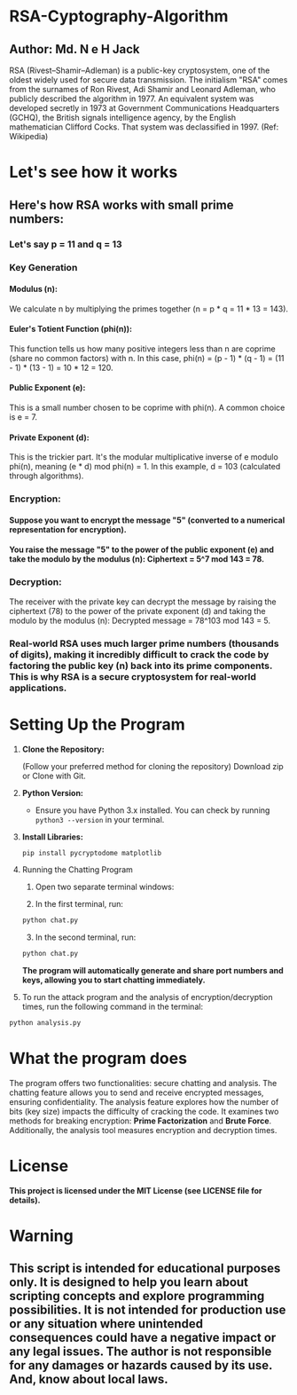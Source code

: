 # RSA-Cyptography-Algorithm 
## Author: Md. N e H Jack

RSA (Rivest–Shamir–Adleman) is a public-key cryptosystem, one of the oldest widely used for secure data transmission. The initialism "RSA" comes from the surnames of Ron Rivest, Adi Shamir and Leonard Adleman, who publicly described the algorithm in 1977. An equivalent system was developed secretly in 1973 at Government Communications Headquarters (GCHQ), the British signals intelligence agency, by the English mathematician Clifford Cocks. That system was declassified in 1997. (Ref: Wikipedia)


# Let's see how it works

## Here's how RSA works with small prime numbers: 

### Let's say p = 11 and q = 13

### Key Generation

#### Modulus (n): 
We calculate n by multiplying the primes together (n = p * q = 11 * 13 = 143).

#### Euler's Totient Function (phi(n)): 
This function tells us how many positive integers less than n are coprime (share no common factors) with n. In this case, phi(n) = (p - 1) * (q - 1) = (11 - 1) * (13 - 1) = 10 * 12 = 120.

#### Public Exponent (e): 
This is a small number chosen to be coprime with phi(n). A common choice is e = 7.

#### Private Exponent (d): 
This is the trickier part. It's the modular multiplicative inverse of e modulo phi(n), meaning (e * d) mod phi(n) = 1. In this example, d = 103 (calculated through algorithms).


### Encryption:

#### Suppose you want to encrypt the message "5" (converted to a numerical representation for encryption).
#### You raise the message "5" to the power of the public exponent (e) and take the modulo by the modulus (n): Ciphertext = 5^7 mod 143 = 78.


### Decryption:

The receiver with the private key can decrypt the message by raising the ciphertext (78) to the power of the private exponent (d) and taking the modulo by the modulus (n): Decrypted message = 78^103 mod 143 = 5.

### Real-world RSA uses much larger prime numbers (thousands of digits), making it incredibly difficult to crack the code by factoring the public key (n) back into its prime components. This is why RSA is a secure cryptosystem for real-world applications.


# Setting Up the Program

1. **Clone the Repository:**

   (Follow your preferred method for cloning the repository)
   Download zip or Clone with Git.

3. **Python Version:**

   - Ensure you have Python 3.x installed. You can check by running `python3 --version` in your terminal.

4. **Install Libraries:**

   ```bash
   pip install pycryptodome matplotlib
   ``` 

5. Running the Chatting Program

   1. Open two separate terminal windows:

   2. In the first terminal, run:

    ```bash
    python chat.py
    ```

   3. In the second terminal, run:

    ```bash
    python chat.py
    ```

    **The program will automatically generate and share port numbers and keys, allowing you to start chatting immediately.**

6. To run the attack program and the analysis of encryption/decryption times, run the following command in the terminal:

```bash
python analysis.py
```

# What the program does

The program offers two functionalities: secure chatting and analysis. The chatting feature allows you to send and receive encrypted messages, ensuring confidentiality. The analysis feature explores how the number of bits (key size) impacts the difficulty of cracking the code. It examines two methods for breaking encryption: **Prime Factorization** and **Brute Force**. Additionally, the analysis tool measures encryption and decryption times.

# License

**This project is licensed under the MIT License (see LICENSE file for details).**

# Warning

## This script is intended for educational purposes only. It is designed to help you learn about scripting concepts and explore programming possibilities. It is not intended for production use or any situation where unintended consequences could have a negative impact or any legal issues.  The author is not responsible for any damages or hazards caused by its use. And, know about local laws.
